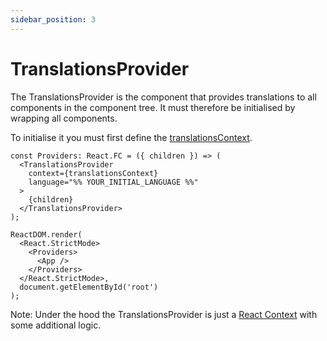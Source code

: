 ```yaml
---
sidebar_position: 3
---
```


# TranslationsProvider

The TranslationsProvider is the component that provides translations to all components in the component tree.
It must therefore be initialised by wrapping all components.

To initialise it you must first define the [translationsContext](/docs/api-reference/react/create-translations-context).

```tsx
const Providers: React.FC = ({ children }) => (
  <TranslationsProvider
    context={translationsContext}
    language="%% YOUR_INITIAL_LANGUAGE %%"
  >
    {children}
  </TranslationsProvider>
);

ReactDOM.render(
  <React.StrictMode>
    <Providers>
      <App />
    </Providers>
  </React.StrictMode>,
  document.getElementById('root')
);
```

Note: Under the hood the TranslationsProvider is just a [React Context](https://reactjs.org/docs/context.html) with some additional logic.
